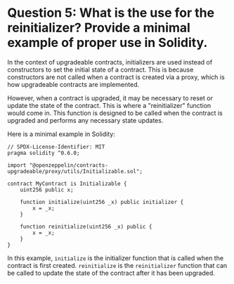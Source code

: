 # Question 5: What is the use for the reinitializer? Provide a minimal example of proper use in Solidity.

In the context of upgradeable contracts, initializers are used instead of constructors to set the initial state of a contract. This is because constructors are not called when a contract is created via a proxy, which is how upgradeable contracts are implemented.

However, when a contract is upgraded, it may be necessary to reset or update the state of the contract. This is where a "reinitializer" function would come in. This function is designed to be called when the contract is upgraded and performs any necessary state updates.

Here is a minimal example in Solidity:

```solidity
// SPDX-License-Identifier: MIT
pragma solidity ^0.6.0;

import "@openzeppelin/contracts-upgradeable/proxy/utils/Initializable.sol";

contract MyContract is Initializable {
    uint256 public x;

    function initialize(uint256 _x) public initializer {
        x = _x;
    }

    function reinitialize(uint256 _x) public {
        x = _x;
    }
}
```

In this example, `initialize` is the initializer function that is called when the contract is first created. `reinitialize` is the `reinitializer` function that can be called to update the state of the contract after it has been upgraded.
